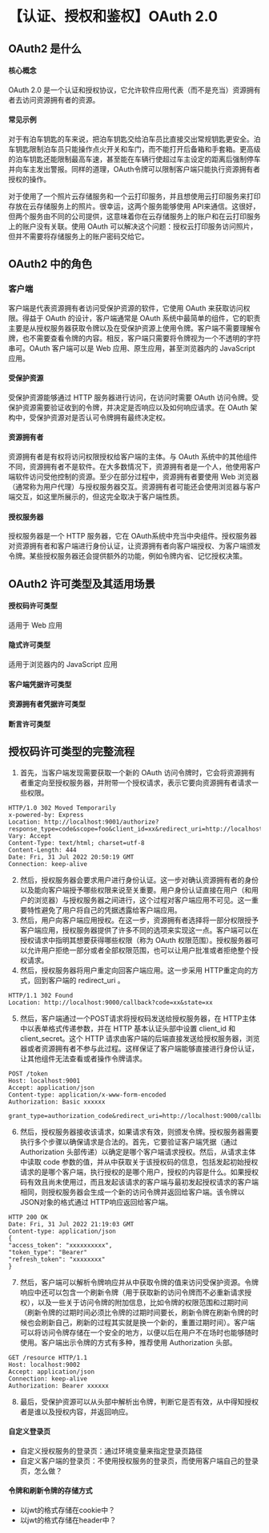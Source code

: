 # 【认证、授权和鉴权】OAuth 2.0
## OAuth2 是什么

#### 核心概念
OAuth 2.0 是一个认证和授权协议，它允许软件应用代表（而不是充当）资源拥有者去访问资源拥有者的资源。

#### 常见示例
对于有泊车钥匙的车来说，把泊车钥匙交给泊车员比直接交出常规钥匙更安全。泊车钥匙限制泊车员只能操作点火开关和车门，而不能打开后备箱和手套箱。更高级的泊车钥匙还能限制最高车速，甚至能在车辆行使超过车主设定的距离后强制停车并向车主发出警报。同样的道理，OAuth令牌可以限制客户端只能执行资源拥有者授权的操作。

对于使用了一个照片云存储服务和一个云打印服务，并且想使用云打印服务来打印存放在云存储服务上的照片。很幸运，这两个服务能够使用 API来通信。这很好，但两个服务由不同的公司提供，这意味着你在云存储服务上的账户和在云打印服务上的账户没有关联。使用 OAuth 可以解决这个问题：授权云打印服务访问照片，但并不需要将存储服务上的账户密码交给它。

## OAuth2 中的角色

### 客户端
客户端是代表资源拥有者访问受保护资源的软件，它使用 OAuth 来获取访问权限。得益于 OAuth 的设计，客户端通常是 OAuth 系统中最简单的组件，它的职责主要是从授权服务器获取令牌以及在受保护资源上使用令牌。客户端不需要理解令牌，也不需要查看令牌的内容。相反，客户端只需要将令牌视为一个不透明的字符串可。OAuth 客户端可以是 Web 应用、原生应用，甚至浏览器内的 JavaScript 应用。

#### 受保护资源
受保护资源能够通过 HTTP 服务器进行访问，在访问时需要 OAuth 访问令牌。受保护资源需要验证收到的令牌，并决定是否响应以及如何响应请求。在 OAuth 架构中，受保护资源对是否认可令牌拥有最终决定权。

#### 资源拥有者
资源拥有者是有权将访问权限授权给客户端的主体。与 OAuth 系统中的其他组件不同，资源拥有者不是软件。在大多数情况下，资源拥有者是一个人，他使用客户端软件访问受他控制的资源。至少在部分过程中，资源拥有者要使用 Web 浏览器（通常称为用户代理）与授权服务器交互。资源拥有者可能还会使用浏览器与客户端交互，如这里所展示的，但这完全取决于客户端性质。

#### 授权服务器
授权服务器是一个 HTTP 服务器，它在 OAuth系统中充当中央组件。授权服务器对资源拥有者和客户端进行身份认证，让资源拥有者向客户端授权、为客户端颁发令牌。某些授权服务器还会提供额外的功能，例如令牌内省、记忆授权决策。

## OAuth2 许可类型及其适用场景

#### 授权码许可类型
适用于 Web 应用

#### 隐式许可类型
适用于浏览器内的 JavaScript 应用

#### 客户端凭据许可类型

#### 资源拥有者凭据许可类型

#### 断言许可类型

## 授权码许可类型的完整流程

1. 首先，当客户端发现需要获取一个新的 OAuth 访问令牌时，它会将资源拥有者重定向至授权服务器，并附带一个授权请求，表示它要向资源拥有者请求一些权限。
```
HTTP/1.0 302 Moved Temporarily
x-powered-by: Express
Location: http://localhost:9001/authorize?response_type=code&scope=foo&client_id=xx&redirect_uri=http://localhost:9000/callback&state=xx
Vary: Accept
Content-Type: text/html; charset=utf-8
Content-Length: 444
Date: Fri, 31 Jul 2022 20:50:19 GMT
Connection: keep-alive
```
2. 然后，授权服务器会要求用户进行身份认证。这一步对确认资源拥有者的身份以及能向客户端授予哪些权限来说至关重要。用户身份认证直接在用户（和用户的浏览器）与授权服务器之间进行，这个过程对客户端应用不可见。这一重要特性避免了用户将自己的凭据透露给客户端应用。
3. 然后，用户向客户端应用授权。在这一步，资源拥有者选择将一部分权限授予客户端应用，授权服务器提供了许多不同的选项来实现这一点。客户端可以在授权请求中指明其想要获得哪些权限（称为 OAuth 权限范围）。授权服务器可以允许用户拒绝一部分或者全部权限范围，也可以让用户批准或者拒绝整个授权请求。
4. 然后，授权服务器将用户重定向回客户端应用。这一步采用 HTTP重定向的方式，回到客户端的 redirect_uri 。
```
HTTP/1.1 302 Found
Location: http://localhost:9000/callback?code=xx&state=xx
```
5. 然后，客户端通过一个POST请求将授权码发送给授权服务器，在 HTTP主体中以表单格式传递参数，并在 HTTP 基本认证头部中设置 client_id 和 client_secret。这个 HTTP 请求由客户端的后端直接发送给授权服务器，浏览器或者资源拥有者不参与此过程。这样保证了客户端能够直接进行身份认证，让其他组件无法查看或者操作令牌请求。
```
POST /token
Host: localhost:9001
Accept: application/json
Content-type: application/x-www-form-encoded
Authorization: Basic xxxxxx

grant_type=authorization_code&redirect_uri=http://localhost:9000/callback&code=xx
```
6. 然后，授权服务器接收该请求，如果请求有效，则颁发令牌。授权服务器需要执行多个步骤以确保请求是合法的。首先，它要验证客户端凭据（通过 Authorization 头部传递）以确定是哪个客户端请求授权。然后，从请求主体中读取 code 参数的值，并从中获取关于该授权码的信息，包括发起初始授权请求的是哪个客户端，执行授权的是哪个用户，授权的内容是什么。如果授权码有效且尚未使用过，而且发起该请求的客户端与最初发起授权请求的客户端相同，则授权服务器会生成一个新的访问令牌并返回给客户端。该令牌以 JSON对象的格式通过 HTTP响应返回给客户端。
```
HTTP 200 OK
Date: Fri, 31 Jul 2022 21:19:03 GMT
Content-type: application/json
{
"access_token": "xxxxxxxxxx",
"token_type": "Bearer"
"refresh_token": "xxxxxxxx"
}
```
7. 然后，客户端可以解析令牌响应并从中获取令牌的值来访问受保护资源。令牌响应中还可以包含一个刷新令牌（用于获取新的访问令牌而不必重新请求授权），以及一些关于访问令牌的附加信息，比如令牌的权限范围和过期时间（刷新令牌的过期时间必须比令牌的过期时间要长，刷新令牌在刷新令牌的时候也会刷新自己，刷新的过程其实就是换一个新的，重置过期时间）。客户端可以将访问令牌存储在一个安全的地方，以便以后在用户不在场时也能够随时使用。客户端出示令牌的方式有多种，推荐使用 Authorization 头部。
```
GET /resource HTTP/1.1
Host: localhost:9002
Accept: application/json
Connection: keep-alive
Authorization: Bearer xxxxxx
```

8. 最后，受保护资源可以从头部中解析出令牌，判断它是否有效，从中得知授权者是谁以及授权内容，并返回响应。

#### 自定义登录页
* 自定义授权服务的登录页：通过环境变量来指定登录页路径
* 自定义客户端的登录页：不使用授权服务的登录页，而使用客户端自己的登录页，怎么做？

#### 令牌和刷新令牌的存储方式
* 以jwt的格式存储在cookie中？
* 以jwt的格式存储在header中？
